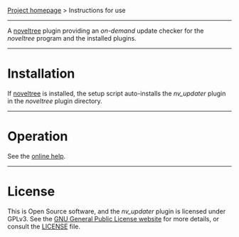 [Project homepage](https://github.com/peter88213/nv_updater) > Instructions for use

--- 

A [noveltree](https://github.com/peter88213/noveltree/) plugin providing an *on-demand* update checker for the *noveltree* program and the installed plugins. 

---

# Installation

If [noveltree](https://github.com/peter88213/noveltree/) is installed, the setup script auto-installs the *nv_updater* plugin in the *noveltree* plugin directory.


---

# Operation

See the [online help](https://peter88213.github.io/nvhelp-en/nv_updater/).

---

# License

This is Open Source software, and the *nv_updater* plugin is licensed under GPLv3. See the
[GNU General Public License website](https://www.gnu.org/licenses/gpl-3.0.en.html) for more
details, or consult the [LICENSE](https://github.com/peter88213/nv_updater/blob/main/LICENSE) file.
